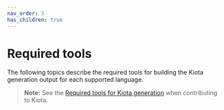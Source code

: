```yaml
---
nav_order: 3
has_children: true
---
```


# Required tools

The following topics describe the required tools for building the Kiota generation output for each supported language.

> **Note:** See the [Required tools for Kiota generation](kiota.md) when contributing to Kiota.
